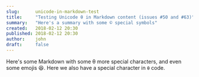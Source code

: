 ```yaml
---
slug:      unicode-in-markdown-test
title:     "Testing Unicode θ in Markdown content (issues #50 and #63)"
summary:   "Here's a summary with some © special symbols"
created:   2018-02-12 20:30
published: 2018-02-12 20:30
author:    john
draft:     false
---
```


Here's some Markdown with some θ more special characters, and even
some emojis 😆. Here we also have a special character in `θ` code.
